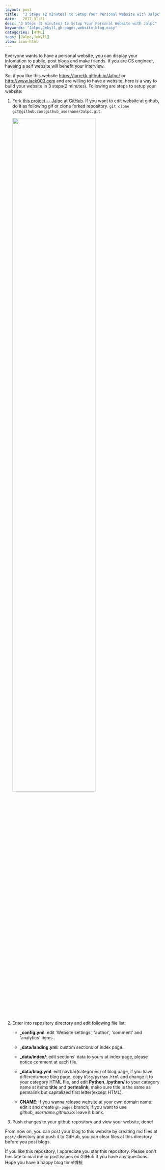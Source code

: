 ---layout: posttitle:  "3 Steps (2 minutes) to Setup Your Personal Website with Jalpc"date:   2017-01-31desc: "3 Steps (2 minutes) to Setup Your Personal Website with Jalpc"keywords: "Jalpc,Jekyll,gh-pages,website,blog,easy"categories: [HTML]tags: [Jalpc,Jekyll]icon: icon-html---Everyone wants to have a personal website, you can display your infomation to public, post blogs and make friends. If you are CS engineer, haveing a self website will benefit your interview.So, if you like this website <https://jarrekk.github.io/Jalpc/> or <http://www.jack003.com> and are willing to have a website, here is a way to build your website in 3 steps(2 minutes). Following are steps to setup your website:1. Fork [this project -- Jalpc](https://github.com/jarrekk/Jalpc) at [GitHub](https://github.com). If you want to edit website at github, do it as following gif or clone forked repository. `git clone git@github.com:github_username/Jalpc.git`.	<!-- ![edit]({{ site.img_path }}/3steps/edit.gif) -->	<img src="{{ site.img_path }}/3steps/edit.gif" width="75%">2. Enter into repository directory and edit following file list:	* **_config.yml**: edit 'Website settings', 'author', 'comment' and 'analytics' items.	* **_data/landing.yml**: custom sections of index page.	* **_data/index/**: edit sections' data to yours at index page, please notice comment at each file.	* **_data/blog.yml**: edit navbar(categories) of blog page, if you have different/more blog page, copy `blog/python.html` and change it to your category HTML file, and edit **Python**, **/python/** to your category name at items **title** and **permalink**, make sure title is the same as permalink but capitalized first letter(except HTML).	* **CNAME**: If you wanna release website at your own domain name: edit it and create `gh-pages` branch; if you want to use *github_username.github.io*: leave it blank.3. Push changes to your github repository and view your website, done!From now on, you can post your blog to this website by creating md files at `post/` directory and push it to GitHub, you can clear files at this directory before you post blogs.If you like this repository, I appreciate you star this repository. Please don't hesitate to mail me or post issues on GitHub if you have any questions. Hope you have a happy blog time!馃槉